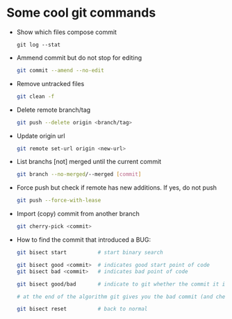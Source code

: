 # Some cool git commands

* Show which files compose commit
    ```
    git log --stat
    ```

* Ammend commit but do not stop for editing  
    ```bash
    git commit --amend --no-edit
    ```

* Remove untracked files 
    ```bash
    git clean -f
    ```

* Delete remote branch/tag
    ```bash
    git push --delete origin <branch/tag>
    ```

* Update origin url 
    ```bash
    git remote set-url origin <new-url>
    ```

* List branchs [not] merged until the current commit
    ```bash
    git branch --no-merged/--merged [commit] 
    ```

* Force push but check if remote has new additions. If yes, do not push
    ```bash
    git push --force-with-lease
    ```

* Import (copy) commit from another branch
    ```bash
    git cherry-pick <commit>
    ```

* How to find the commit that introduced a BUG:
    ```bash
    git bisect start          # start binary search

    git bisect good <commit>  # indicates good start point of code
    git bisect bad <commit>   # indicates bad point of code

    git bisect good/bad       # indicate to git whether the commit it is showing has the bug or not

    # at the end of the algorithm git gives you the bad commit (and checkout to it): "<sha1> is the first bad commit ..."

    git bisect reset          # back to normal
    ```
